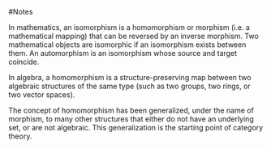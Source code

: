 #Notes

In mathematics, an isomorphism is a homomorphism or morphism (i.e. a mathematical mapping) that can be reversed by an inverse morphism. Two mathematical objects are isomorphic if an isomorphism exists between them. An automorphism is an isomorphism whose source and target coincide. 

In algebra, a homomorphism is a structure-preserving map between two algebraic structures of the same type (such as two groups, two rings, or two vector spaces). 

The concept of homomorphism has been generalized, under the name of morphism, to many other structures that either do not have an underlying set, or are not algebraic. This generalization is the starting point of category theory. 